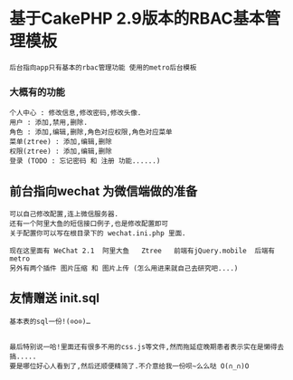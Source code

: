 # 基于CakePHP 2.9版本的RBAC基本管理模板

    后台指向app只有基本的rbac管理功能 使用的metro后台模板

### 大概有的功能
    个人中心 : 修改信息,修改密码,修改头像.
    用户 : 添加,禁用,删除.
    角色 : 添加,编辑,删除,角色对应权限,角色对应菜单
    菜单(ztree) : 添加,编辑,删除
    权限(ztree) : 添加,编辑,删除
    登录 (TODO : 忘记密码 和 注册 功能......)

## 前台指向wechat 为微信端做的准备
    可以自己修改配置,连上微信服务器.
    还有一个阿里大鱼的短信接口例子,也是修改配置即可
    关于配置你可以写在根目录下的 wechat.ini.php 里面.

    现在这里面有 WeChat 2.1  阿里大鱼   Ztree   前端有jQuery.mobile  后端有metro
    另外有两个插件 图片压缩 和 图片上传 (怎么用进来就自己去研究吧....)

## 友情赠送 init.sql
    基本表的sql一份!(⊙o⊙)…


    最后特别说一哈!里面还有很多不用的css.js等文件,然而拖延症晚期患者表示实在是懒得去搞.....
    要是哪位好心人看到了,然后还顺便精简了.不介意给我一份呗~么么哒 O(∩_∩)O